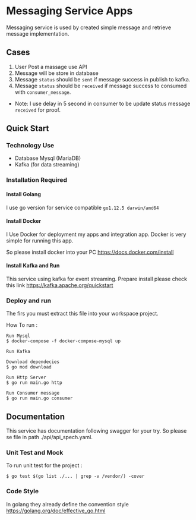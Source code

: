 # Messaging Service Apps
Messaging service is used by created simple message and retrieve message implementation.

## Cases
1. User Post a massage use API 
2. Message will be store in database 
3. Message `status` should be `sent` if message success in publish to kafka.
4. Message `status` should be `received` if message success to consumed with `consumer_message`.
* Note: I use delay in 5 second in consumer to be update status message `received` for proof.

## Quick Start
### Technology Use
* Database Mysql (MariaDB)
* Kafka (for data streaming)

### Installation Required 
#### Install Golang 
 I use go version for service compatible `go1.12.5 darwin/amd64`
#### Install Docker
I Use Docker for deployment my apps and integration app. Docker is very simple for running this app.

So please install docker into your PC https://docs.docker.com/install

#### Install Kafka and Run
This service using kafka for event streaming. Prepare install please check this link https://kafka.apache.org/quickstart

### Deploy and run 
The firs you must extract this file into your workspace project.

How To run :
    
    Run Mysql
    $ docker-compose -f docker-compose-mysql up   
    
    Run Kafka 
    
    Download dependecies 
    $ go mod download
    
    Run Http Server
    $ go run main.go http
     
    Run Consumer message
    $ go run main.go consumer

## Documentation
This service has documentation following swagger for your try. So please se file in path ./api/api_spech.yaml.

### Unit Test and Mock
To run unit test for the project :

    $ go test $(go list ./... | grep -v /vendor/) -cover
        
### Code Style

In golang they already define the convention style https://golang.org/doc/effective_go.html
